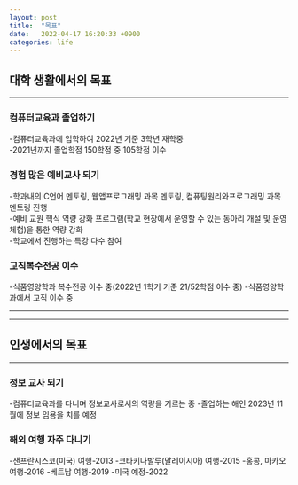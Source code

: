 ```yaml
---
layout: post
title:  "목표"
date:   2022-04-17 16:20:33 +0900
categories: life
---
```


## 대학 생활에서의 목표
---
### 컴퓨터교육과 졸업하기
-컴퓨터교육과에 입학하여 2022년 기준 3학년 재학중   
-2021년까지 졸업학점 150학점 중 105학점 이수    

### 경험 많은 예비교사 되기
-학과내의 C언어 멘토링, 웹앱프로그래밍 과목 멘토링, 컴퓨팅원리와프로그래밍 과목 멘토링 진행     
-예비 교원 핵식 역량 강화 프로그램(학교 현장에서 운영할 수 있는 동아리 개설 및 운영 체험)을 통한 역량 강화      
-학교에서 진행하는 특강 다수 참여   

### 교직복수전공 이수
-식품영양학과 복수전공 이수 중(2022년 1학기 기준 21/52학점 이수 중)
-식품영양학과에서 교직 이수 중

---
---

## 인생에서의 목표
---
### 정보 교사 되기
-컴퓨터교육과를 다니며 정보교사로서의 역량을 기르는 중
-졸업하는 해인 2023년 11월에 정보 임용을 치를 예정

### 해외 여행 자주 다니기
-샌프란시스코(미국) 여행-2013
-코타키나발루(말레이시아) 여행-2015
-홍콩, 마카오 여행-2016
-베트남 여행-2019
-미국 예정-2022